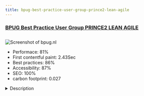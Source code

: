 ```yaml
---
title: bpug-best-practice-user-group-prince2-lean-agile
---
```


<div style="height: 3rem">
  <a href="https://bpug.nl/"><h3>BPUG Best Practice User Group PRINCE2 LEAN AGILE</h3></a>
</div>
<img loading="lazy" src="/images/thumbs/bpug.nl.jpg" alt="Screenshot of bpug.nl" />
<ul>
  <li>Performace: 81%</li>
  <li>
    First contentful paint:
    2.43Sec
  </li>
  <li>Best practices: 86%</li>
  <li>Accessibility: 87%</li>
  <li>SEO: 100%</li>
  <li>carbon footprint: 0.027</li>
</ul>
<details>
  <summary>Description</summary>
  <p>BPUG - The Best Practice User Group for Portfolio, Programme and Project Management, as well as other products in the Swirl Portfolio now maintained by Axelos for the Cabinet Office and TSOWebsite build with #Yootheme #RSJoomla and other great products for joomla!</p>
</details>

